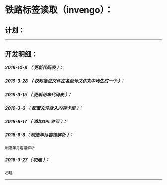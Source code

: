 铁路标签读取（invengo）：
===================================================================

计划：
-------------------------------------------------------------------

*******************************************************************

开发明细：
-------------------------------------------------------------------

##### 2019-10-8 （ 更新代码表 ）：

##### 2019-3-28 （ 校时验证文件在各型号文件夹中均生成一个 ）：

##### 2019-3-15 （ 更新动车代码表 ）：

##### 2019-3-6 （ 配置文件放入内存卡里 ）：

##### 2018-8-17 （ 添加GPL许可 ）：

##### 2018-6-8（ 制造年月容错解析 ）：
	制造年月容错解析

##### 2018-3-27（ 初建 ）：
	初建

*******************************************************************
